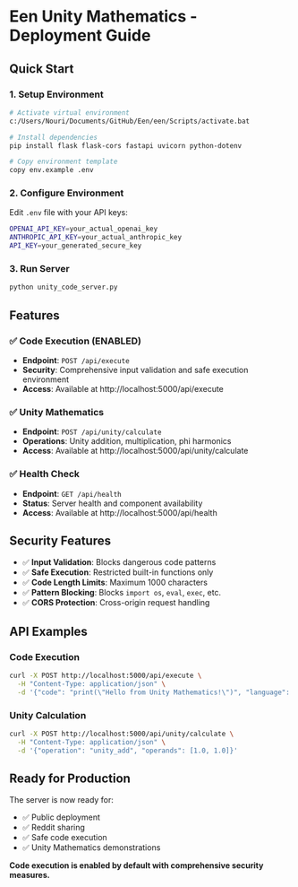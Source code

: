 # Een Unity Mathematics - Deployment Guide

## Quick Start

### 1. Setup Environment
```bash
# Activate virtual environment
c:/Users/Nouri/Documents/GitHub/Een/een/Scripts/activate.bat

# Install dependencies
pip install flask flask-cors fastapi uvicorn python-dotenv

# Copy environment template
copy env.example .env
```

### 2. Configure Environment
Edit `.env` file with your API keys:
```bash
OPENAI_API_KEY=your_actual_openai_key
ANTHROPIC_API_KEY=your_actual_anthropic_key
API_KEY=your_generated_secure_key
```

### 3. Run Server
```bash
python unity_code_server.py
```

## Features

### ✅ Code Execution (ENABLED)
- **Endpoint**: `POST /api/execute`
- **Security**: Comprehensive input validation and safe execution environment
- **Access**: Available at http://localhost:5000/api/execute

### ✅ Unity Mathematics
- **Endpoint**: `POST /api/unity/calculate`
- **Operations**: Unity addition, multiplication, phi harmonics
- **Access**: Available at http://localhost:5000/api/unity/calculate

### ✅ Health Check
- **Endpoint**: `GET /api/health`
- **Status**: Server health and component availability
- **Access**: Available at http://localhost:5000/api/health

## Security Features

- ✅ **Input Validation**: Blocks dangerous code patterns
- ✅ **Safe Execution**: Restricted built-in functions only
- ✅ **Code Length Limits**: Maximum 1000 characters
- ✅ **Pattern Blocking**: Blocks `import os`, `eval`, `exec`, etc.
- ✅ **CORS Protection**: Cross-origin request handling

## API Examples

### Code Execution
```bash
curl -X POST http://localhost:5000/api/execute \
  -H "Content-Type: application/json" \
  -d '{"code": "print(\"Hello from Unity Mathematics!\")", "language": "python"}'
```

### Unity Calculation
```bash
curl -X POST http://localhost:5000/api/unity/calculate \
  -H "Content-Type: application/json" \
  -d '{"operation": "unity_add", "operands": [1.0, 1.0]}'
```

## Ready for Production

The server is now ready for:
- ✅ Public deployment
- ✅ Reddit sharing
- ✅ Safe code execution
- ✅ Unity Mathematics demonstrations

**Code execution is enabled by default with comprehensive security measures.** 